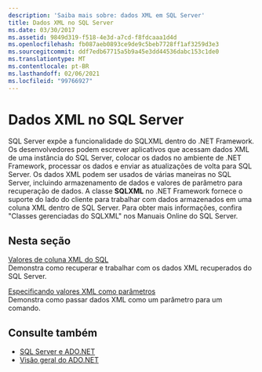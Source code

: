 ```yaml
---
description: 'Saiba mais sobre: dados XML em SQL Server'
title: Dados XML no SQL Server
ms.date: 03/30/2017
ms.assetid: 9849d319-f518-4e3d-a7cd-f8fdcaaa1d4d
ms.openlocfilehash: fb087aeb0893ce9de9c5beb7728ff1af3259d3e3
ms.sourcegitcommit: ddf7edb67715a5b9a45e3dd44536dabc153c1de0
ms.translationtype: MT
ms.contentlocale: pt-BR
ms.lasthandoff: 02/06/2021
ms.locfileid: "99766927"
---
```

# <a name="xml-data-in-sql-server"></a>Dados XML no SQL Server

SQL Server expõe a funcionalidade do SQLXML dentro do .NET Framework. Os desenvolvedores podem escrever aplicativos que acessam dados XML de uma instância do SQL Server, colocar os dados no ambiente de .NET Framework, processar os dados e enviar as atualizações de volta para SQL Server. Os dados XML podem ser usados de várias maneiras no SQL Server, incluindo armazenamento de dados e valores de parâmetro para recuperação de dados. A classe **SQLXML** no .NET Framework fornece o suporte do lado do cliente para trabalhar com dados armazenados em uma coluna XML dentro de SQL Server. Para obter mais informações, confira "Classes gerenciadas do SQLXML" nos Manuais Online do SQL Server.  
  
## <a name="in-this-section"></a>Nesta seção  

 [Valores de coluna XML do SQL](sql-xml-column-values.md)  
 Demonstra como recuperar e trabalhar com os dados XML recuperados do SQL Server.  
  
 [Especificando valores XML como parâmetros](specifying-xml-values-as-parameters.md)  
 Demonstra como passar dados XML como um parâmetro para um comando.  
  
## <a name="see-also"></a>Consulte também

- [SQL Server e ADO.NET](index.md)
- [Visão geral do ADO.NET](../ado-net-overview.md)
